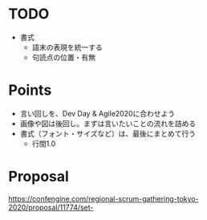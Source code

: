 
# TODO
- 書式
    - 語末の表現を統一する
    - 句読点の位置・有無


# Points
- 言い回しを、Dev Day & Agile2020に合わせよう
- 画像や図は後回し。まずは言いたいことの流れを詰める
- 書式（フォント・サイズなど）は、最後にまとめて行う
    - 行間1.0


# Proposal
https://confengine.com/regional-scrum-gathering-tokyo-2020/proposal/11774/set-

